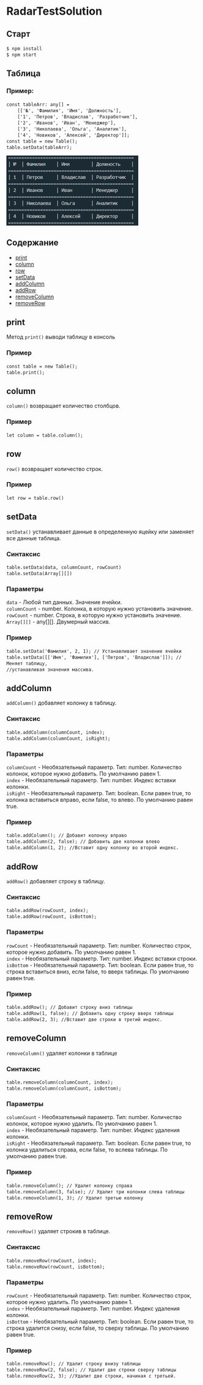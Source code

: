 # RadarTestSolution
## Старт

```
$ npm install
$ npm start
```

## Таблица

### Пример:

```
const tableArr: any[] =
    [['№', 'Фамилия', 'Имя', 'Должность'],
    ['1', 'Петров', 'Владислав', 'Разработчик'],
    ['2', 'Иванов', 'Иван', 'Менеджер'],
    ['3', 'Николаева', 'Ольга', 'Аналитик'],
    ['4', 'Новиков', 'Алексей', 'Директор']];
const table = new Table();
table.setData(tableArr);
```

![table](image/table-example.png)

## Содержание

 - [print](#print)
 - [column](#column)
 - [row](#row)
 - [setData](#setdata)
 - [addColumn](#addcolumn)
 - [addRow](#addrow)
 - [removeColumn](#removecolumn)
 - [removeRow](#removerow)

## print
Метод `print()` выводи таблицу в консоль
### Пример
```
const table = new Table();
table.print();
```

## column
`column()` возвращает количество столбцов.
### Пример 
```
let column = table.column();
```
## row
`row()` возвращает количество строк.
### Пример
```
let row = table.row()
```
## setData
`setData()` устанавливает данные в определенную яцейку или заменяет все данные таблица.
### Синтаксис
```
table.setData(data, columnCount, rowCount)
table.setData(Array[][])
```
### Параметры 
`data` - Любой тип данных. Значение ячейки.  
`columnCount` - number. Колонка, в которую нужно установить значение.  
`rowCount` - number. Строка, в которую нужно установить значение.  
`Array[][]` - any[][]. Двумерный массив.

### Пример
```
table.setData('Фамилия', 2, 1); // Устанавливает значение ячейки
table.setData([['Имя', 'Фамилия'], ['Петров', 'Владислав']]); // Меняет таблицу,  
//устанавливая значения массива.
```
## addColumn
`addColumn()` добавляет колонку в таблицу.
### Синтаксис
```
table.addColumn(columnCount, index);
table.addColumn(columnCount, isRight);
```
### Параметры
`columnCount` - Необязательный параметр. Тип: number. Количество колонок, которое нужно добавить. По умолчанию равен 1.   
`index` - Необязательный параметр. Тип: number. Индекс вставки колонки.  
`isRight` - Необязательный параметр. Тип: boolean. Если равен true, то колонка вставиться вправо, если false, то влево. По умолчанию равен true.  
### Пример
```
table.addColumn(); // Добавит колонку вправо
table.addColumn(2, false); // Добавить две колонки влево
table.addColumn(1, 2); //Вставит одну колонку во второй индекс.
```
## addRow
`addRow()` добавляет строку в таблицу.
### Синтаксис
```
table.addRow(rowCount, index);
table.addRow(rowCount, isBottom);
```
### Параметры
`rowCount` - Необязательный параметр. Тип: number. Количество строк, которое нужно добавить. По умолчанию равен 1.   
`index` - Необязательный параметр. Тип: number. Индекс вставки строки.  
`isBottom` - Необязательный параметр. Тип: boolean. Если равен true, то строка вставиться вниз, если false, то вверх таблицы. По умолчанию равен true.
### Пример
```
table.addRow(); // Добавит строку вниз таблицы
table.addRow(1, false); // Добавить одну строку вверх таблицы
table.addRow(2, 3); //Вставит две строки в третий индекс.
```
## removeColumn
`removeColumn()` удаляет колонки в таблице
### Синтаксис
```
table.removeColumn(columnCount, index);
table.removeColumn(columnCount, isBottom);
```
### Параметры
`columnCount` - Необязательный параметр. Тип: number. Количество колонок, которое нужно удалить. По умолчанию равен 1.   
`index` - Необязательный параметр. Тип: number. Индекс удаления колонки.  
`isRight` - Необязательный параметр. Тип: boolean. Если равен true, то колонка удалиться справа, если false, то вслева таблицы. По умолчанию равен true.
### Пример
```
table.removeColumn(); // Удалит колонку справа
table.removeColumn(3, false); // Удалит три колонки слева таблицы
table.removeColumn(1, 3); // Удалит третью колонку
```
## removeRow
`removeRow()` удаляет строкив в таблице.
### Синтаксис
```
table.removeRow(rowCount, index);
table.removeRow(rowCount, isBottom);
```
### Параметры
`rowCount` - Необязательный параметр. Тип: number. Количество строк, которое нужно удалить. По умолчанию равен 1.   
`index` - Необязательный параметр. Тип: number. Индекс удаления колонки.  
`isBottom` - Необязательный параметр. Тип: boolean. Если равен true, то строка удалится снизу, если false, то сверху таблицы. По умолчанию равен true.
### Пример
```
table.removeRow(); // Удалит строку внизу таблицы
table.removeRow(2, false); // Удалит две строки сверху таблицы
table.removeRow(2, 3); //Удалит две строки, начиная с третьей.
```


